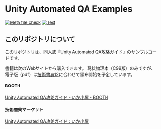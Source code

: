 # Unity Automated QA Examples

[![Meta file check](https://github.com/nowsprinting/UnityAutomatedQAExamples/actions/workflows/metacheck.yml/badge.svg)](https://github.com/nowsprinting/UnityAutomatedQAExamples/actions/workflows/metacheck.yml)
[![Test](https://github.com/nowsprinting/UnityAutomatedQAExamples/actions/workflows/test.yml/badge.svg)](https://github.com/nowsprinting/UnityAutomatedQAExamples/actions/workflows/test.yml)



## このリポジトリについて

このリポジトリは、同人誌『Unity Automated QA攻略ガイド』のサンプルコードです。

書籍は次のWebサイトから購入できます。
現状物理本（C99版）のみですが、電子版（pdf）は[技術書典12](https://techbookfest.org/event/tbf12)に合わせて頒布開始を予定しています。

#### BOOTH
[Unity Automated QA攻略ガイド - いか小屋 - BOOTH](https://ikagoya.booth.pm/items/3534629)

#### 技術書典マーケット
[Unity Automated QA攻略ガイド：いか小屋](https://techbookfest.org/product/5755610421264384)
